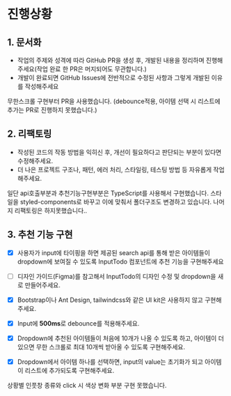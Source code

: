 # 진행상황

## 1. 문서화

- 작업의 주제와 성격에 따라 GitHub PR을 생성 후, 개발된 내용을 정리하며 진행해주세요(작업 완료 한 PR은 머지되어도 무관합니다.)
- 개발이 완료되면 GitHub Issues에 전반적으로 수정된 사항과 그렇게 개발된 이유를 작성해주세요

무한스크롤 구현부터 PR을 사용했습니다. (debounce적용, 아이템 선택 시 리스트에 추가는 PR로 진행하지 못했습니다.)

## 2. 리팩토링

- 작성된 코드의 작동 방법을 익히신 후, 개선이 필요하다고 판단되는 부분이 있다면 수정해주세요.
- 더 나은 프로젝트 구조나, 패턴, 에러 처리, 스타일링, 테스팅 방법 등 자유롭게 작업해주세요.

일단 api호출부분과 추천기능구현부분은 TypeScript를 사용해서 구현했습니다.
스타일을 styled-components로 바꾸고 이에 맞춰서 폴더구조도 변경하고 있습니다. 나머지 리팩토링은 하지못했습니다..

## 3. 추천 기능 구현

- [x] 사용자가 input에 타이핑을 하면 제공된 search api를 통해 받은 아이템들이 dropdown에 보여질 수 있도록 InputTodo 컴포넌트에 추천 기능을 구현해주세요

- [ ] 디자인 가이드(Figma)를 참고해서 InputTodo의 디자인 수정 및 dropdown을 새로 만들어주세요.
- [x] Bootstrap이나 Ant Design, tailwindcss와 같은 UI kit은 사용하지 않고 구현해 주세요.
- [x] Input에 **500ms**로 debounce를 적용해주세요.
- [x] Dropdown에 추천된 아이템들이 처음에 10개가 나올 수 있도록 하고, 아이템이 더 있으면 무한 스크롤로 최대 10개씩 받아올 수 있도록 구현해주세요.
- [x] Dropdown에서 아이템 하나를 선택하면, input의 value는 초기화가 되고 아이템이 리스트에 추가되도록 구현해주세요.

상황별 인풋창 종류와 click 시 색상 변화 부분 구현 못했습니다.
